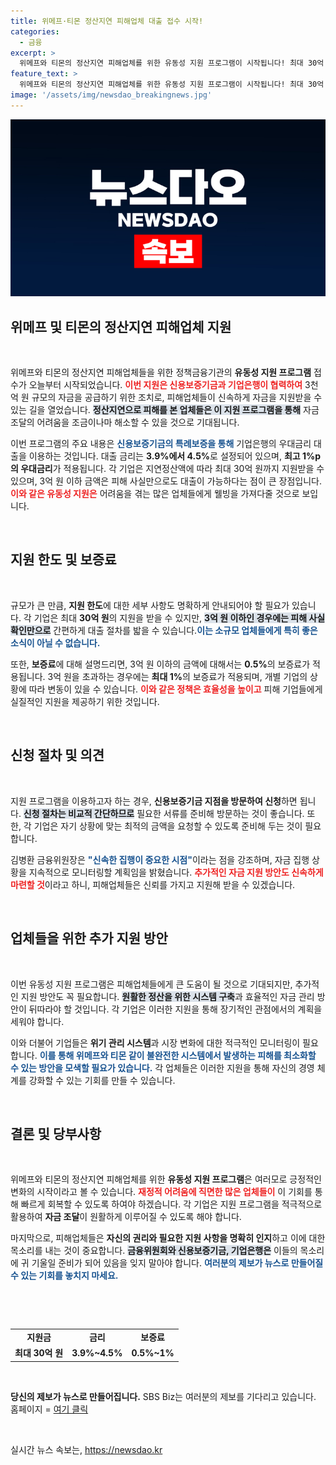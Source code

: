 ```yaml
---
title: 위메프·티몬 정산지연 피해업체 대출 접수 시작!
categories:
  - 금융
excerpt: >
  위메프와 티몬의 정산지연 피해업체를 위한 유동성 지원 프로그램이 시작됩니다! 최대 30억 원 지원과 우대금리 대출로 긴급 자금 확보의 기회를 놓치지 마세요. 금융위원장, 신속한 집행 약속!
feature_text: >
  위메프와 티몬의 정산지연 피해업체를 위한 유동성 지원 프로그램이 시작됩니다! 최대 30억 원 지원과 우대금리 대출로 긴급 자금 확보의 기회를 놓치지 마세요. 금융위원장, 신속한 집행 약속!
image: '/assets/img/newsdao_breakingnews.jpg'
---
```


<p><img src="/assets/img/newsdao_breakingnews.jpg" alt="pcversion 속보" /></p>

<h2 data-ke-size="size26">위메프 및 티몬의 정산지연 피해업체 지원</h2>

<p data-ke-size="size16">&nbsp;</p>

<p>위메프와 티몬의 정산지연 피해업체들을 위한 정책금융기관의 <b>유동성 지원 프로그램</b> 접수가 오늘부터 시작되었습니다. <b><span style="color: #ee2323;">이번 지원은 신용보증기금과 기업은행이 협력하여</span></b> 3천억 원 규모의 자금을 공급하기 위한 조치로, 피해업체들이 신속하게 자금을 지원받을 수 있는 길을 열었습니다. <b><span style="background-color: #21538527;">정산지연으로 피해를 본 업체들은 이 지원 프로그램을 통해</span></b> 자금 조달의 어려움을 조금이나마 해소할 수 있을 것으로 기대됩니다. </p>

<p>이번 프로그램의 주요 내용은 <b><span style="color: #1a5490;">신용보증기금의 특례보증을 통해</span></b> 기업은행의 우대금리 대출을 이용하는 것입니다. 대출 금리는 <b>3.9%에서 4.5%</b>로 설정되어 있으며, <b>최고 1%p의 우대금리</b>가 적용됩니다. 각 기업은 지연정산액에 따라 최대 30억 원까지 지원받을 수 있으며, 3억 원 이하 금액은 피해 사실만으로도 대출이 가능하다는 점이 큰 장점입니다. <b><span style="color: #ee2323;">이와 같은 유동성 지원은</span></b> 어려움을 겪는 많은 업체들에게 웰빙을 가져다줄 것으로 보입니다.</p>

<p data-ke-size="size16">&nbsp;</p>

<h2 data-ke-size="size26">지원 한도 및 보증료</h2>

<p data-ke-size="size16">&nbsp;</p>

<p>규모가 큰 만큼, <b>지원 한도</b>에 대한 세부 사항도 명확하게 안내되어야 할 필요가 있습니다. 각 기업은 최대 <b>30억 원</b>의 지원을 받을 수 있지만, <b><span style="background-color: #21538527;">3억 원 이하인 경우에는 피해 사실 확인만으로</span></b> 간편하게 대출 절차를 밟을 수 있습니다.<b><span style="color: #1a5490;">이는 소규모 업체들에게 특히 좋은 소식이 아닐 수 없습니다.</span></b></p>

<p>또한, <b>보증료</b>에 대해 설명드리면, 3억 원 이하의 금액에 대해서는 <b>0.5%</b>의 보증료가 적용됩니다. 3억 원을 초과하는 경우에는 <b>최대 1%</b>의 보증료가 적용되며, 개별 기업의 상황에 따라 변동이 있을 수 있습니다. <b><span style="color: #ee2323;">이와 같은 정책은 효율성을 높이고</span></b> 피해 기업들에게 실질적인 지원을 제공하기 위한 것입니다.</p>

<p data-ke-size="size16">&nbsp;</p>

<h2 data-ke-size="size26">신청 절차 및 의견</h2>

<p data-ke-size="size16">&nbsp;</p>

<p>지원 프로그램을 이용하고자 하는 경우, <b>신용보증기금 지점을 방문하여 신청</b>하면 됩니다. <b><span style="background-color: #21538527;">신청 절차는 비교적 간단하므로</span></b> 필요한 서류를 준비해 방문하는 것이 좋습니다. 또한, 각 기업은 자기 상황에 맞는 최적의 금액을 요청할 수 있도록 준비해 두는 것이 필요합니다.</p>

<p>김병환 금융위원장은 <b><span style="color: #1a5490;">"신속한 집행이 중요한 시점"</span></b>이라는 점을 강조하며, 자금 집행 상황을 지속적으로 모니터링할 계획임을 밝혔습니다. <b><span style="color: #ee2323;">추가적인 자금 지원 방안도 신속하게 마련할 것</span></b>이라고 하니, 피해업체들은 신뢰를 가지고 지원해 받을 수 있겠습니다.</p>

<p data-ke-size="size16">&nbsp;</p>

<h2 data-ke-size="size26">업체들을 위한 추가 지원 방안</h2>

<p data-ke-size="size16">&nbsp;</p>

<p>이번 유동성 지원 프로그램은 피해업체들에게 큰 도움이 될 것으로 기대되지만, 추가적인 지원 방안도 꼭 필요합니다. <b><span style="background-color: #21538527;">원활한 정산을 위한 시스템 구축</span></b>과 효율적인 자금 관리 방안이 뒤따라야 할 것입니다. 각 기업은 이러한 지원을 통해 장기적인 관점에서의 계획을 세워야 합니다.</p>

<p>이와 더불어 기업들은 <b>위기 관리 시스템</b>과 시장 변화에 대한 적극적인 모니터링이 필요합니다. <b><span style="color: #1a5490;">이를 통해 위메프와 티몬 같이 불완전한 시스템에서 발생하는 피해를 최소화할 수 있는 방안을 모색할 필요가 있습니다.</span></b> 각 업체들은 이러한 지원을 통해 자신의 경영 체계를 강화할 수 있는 기회를 만들 수 있습니다.</p>

<p data-ke-size="size16">&nbsp;</p>

<h2 data-ke-size="size26">결론 및 당부사항</h2>

<p data-ke-size="size16">&nbsp;</p>

<p>위메프와 티몬의 정산지연 피해업체를 위한 <b>유동성 지원 프로그램</b>은 여러모로 긍정적인 변화의 시작이라고 볼 수 있습니다. <b><span style="color: #ee2323;">재정적 어려움에 직면한 많은 업체들이</span></b> 이 기회를 통해 빠르게 회복할 수 있도록 하여야 하겠습니다. 각 기업은 지원 프로그램을 적극적으로 활용하여 <b>자금 조달</b>이 원활하게 이루어질 수 있도록 해야 합니다.</p>

<p>마지막으로, 피해업체들은 <b>자신의 권리와 필요한 지원 사항을 명확히 인지</b>하고 이에 대한 목소리를 내는 것이 중요합니다. <b><span style="background-color: #21538527;">금융위원회와 신용보증기금, 기업은행은</span></b> 이들의 목소리에 귀 기울일 준비가 되어 있음을 잊지 말아야 합니다. <b><span style="color: #1a5490;">여러분의 제보가 뉴스로 만들어질 수 있는 기회를 놓치지 마세요.</span></b></p>

<p data-ke-size="size16">&nbsp;</p>

<p data-ke-size="size16">&nbsp;</p>

<table style="width: 100%;">
    <tr>
        <td style="text-align: center; height: 17px;"><b>지원금</b></td>
        <td style="text-align: center; height: 17px;"><b>금리</b></td>
        <td style="text-align: center; height: 17px;"><b>보증료</b></td>
    </tr>
    <tr>
        <td style="text-align: center; height: 17px;"><b>최대 30억 원</b></td>
        <td style="text-align: center; height: 17px;"><b>3.9%~4.5%</b></td>
        <td style="text-align: center; height: 17px;"><b>0.5%~1%</b></td>
    </tr>
</table>

<p data-ke-size="size16">&nbsp;</p>

<p data-ke-size="size16"><b>당신의 제보가 뉴스로 만들어집니다.</b> SBS Biz는 여러분의 제보를 기다리고 있습니다. 홈페이지 = <a href="https://url.kr/9pghjn">여기 클릭</a></p>

<p data-ke-size="size16">&nbsp;</p>
실시간 뉴스 속보는, <a href="https://newsdao.kr" rel="dofollow">https://newsdao.kr</a>



